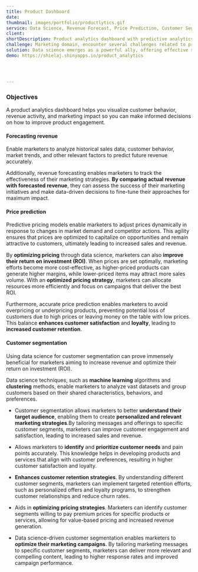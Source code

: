 ```yaml
---
title: Product Dashboard
date:
thumbnail: images/portfolio/productlytics.gif
service: Data Science, Revenue Forecast, Price Prediction, Customer Segmentation
client:
shortDescription: Product analytics dashboard with predictive analytics. You can use it to find insights about demographic trends or changes in customer behavior. It has a reporting feature for the real-time monitoring of activities on cycling product revenues.
challenge: Marketing domain, encounter several challenges related to price and revenue management, as well as customer retention. Setting the right pricing strategy to maximize revenue while remaining competitive requires careful consideration of market demand and customer perceptions. 
solution: Data science emerges as a powerful ally, offering effective solutions to the challenges of price and revenue management, as well as customer retention. By utilizing predictive pricing models and revenue forecasting techniques, businesses can set optimal prices and plan for future growth. Customer segmentation through data-driven insights enables personalized marketing efforts, fostering stronger customer relationships and retention. By leveraging these insights, marketers can make data-driven pricing decisions that strike the right balance between maximizing revenue and remaining competitive in the market.
demo: https://shielaj.shinyapps.io/product_analytics




---
```


### Objectives
A product analytics dashboard helps you visualize customer behavior, revenue activity, and marketing impact so you can make informed decisions on how to improve product engagement.

#### Forecasting revenue 
Enable marketers to analyze historical sales data, customer behavior, market trends, and other relevant factors to predict future revenue accurately.

Additionally, revenue forecasting enables marketers to track the effectiveness of their marketing strategies. **By comparing actual revenue with forecasted revenue**, they can assess the success of their marketing initiatives and make data-driven decisions to fine-tune their approaches for maximum impact.


#### Price prediction 
Predictive pricing models enable marketers to adjust prices dynamically in response to changes in market demand and competitor actions. This agility ensures that prices are optimized to capitalize on opportunities and remain attractive to customers, ultimately leading to increased sales and revenue.

By **optimizing pricing** through data science, marketers can also **improve their return on investment (ROI)**. When prices are set optimally, marketing efforts become more cost-effective, as higher-priced products can generate higher margins, while lower-priced items may attract more sales volume. With an **optimized pricing strategy**, marketers can allocate resources more efficiently and focus on campaigns that deliver the best ROI.

Furthermore, accurate price prediction enables marketers to avoid overpricing or underpricing products, preventing potential loss of customers due to high prices or leaving money on the table with low prices. This balance **enhances customer satisfaction** and **loyalty**, leading to **increased customer retention**.

#### Customer segmentation 

Using data science for customer segmentation can prove immensely beneficial for marketers aiming to increase revenue and optimize their return on investment (ROI).

Data science techniques, such as **machine learning** algorithms and **clustering** methods, enable marketers to analyze vast datasets and group customers based on their shared characteristics, behaviors, and preferences.

- Customer segmentation allows marketers to better **understand their target audience**, enabling them to create **personalized and relevant marketing strategies**.By tailoring messages and offerings to specific customer segments, marketers can improve customer engagement and satisfaction, leading to increased sales and revenue.

- Allows marketers to **identify** and **prioritize customer needs** and pain points accurately. This knowledge helps in developing products and services that align with customer preferences, resulting in higher customer satisfaction and loyalty.

- **Enhances customer retention strategies**. By understanding different customer segments, marketers can implement targeted retention efforts, such as personalized offers and loyalty programs, to strengthen customer relationships and reduce churn rates.

- Aids in **optimizing pricing strategies**. Marketers can identify customer segments willing to pay premium prices for specific products or services, allowing for value-based pricing and increased revenue generation.

- Data science-driven customer segmentation enables marketers to **optimize their marketing campaigns**. By tailoring marketing messages to specific customer segments, marketers can deliver more relevant and compelling content, leading to higher response rates and improved campaign performance.



